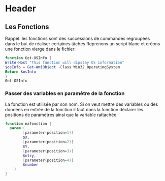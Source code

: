 <!-- TITLE: PowerShell - Fonctions -->
<!-- SUBTITLE: A quick summary of Fonctions -->

# Header

## Les Fonctions
Rappel: les fonctions sont des successions de commandes regroupées dans le but de réaliser certaines tâches
Reprenons un script blanc et créons une fonction vierge dans le fichier:

```powershell
function Get-OSInfo {
Write-Host "This function will dipslay OS information"
$osInfo = Get-WmiObject -Class Win32_OperatingSystem
Return $osInfo
}
Get-OSInfo
```

### Passer des variables en paramètre de la fonction
La fonction est utilisée par son nom.
Si on veut mettre des variables ou des données en entrée de la fonction il faut dans la fonction déclarer les positions de paramètres ainsi que la variable rattachée:

```powershell
function mafonction {
  param (
        [parameter(position=1)]
        $X,
        [parameter(position=2)]
        $Y,
        [parameter(position=3)]
        $ntry,
        [parameter(position=4)]
        $number
    )
}
```




